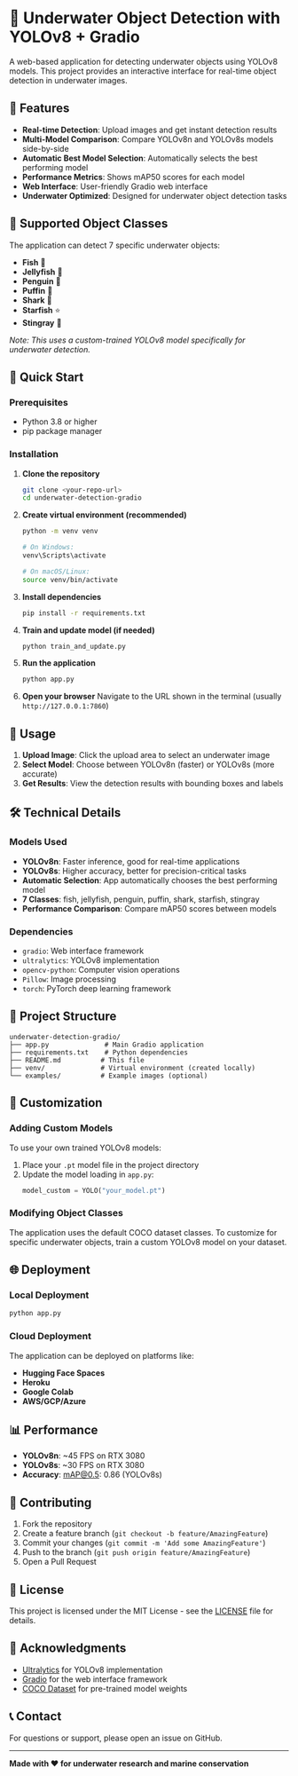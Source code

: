 # 🐬 Underwater Object Detection with YOLOv8 + Gradio

A web-based application for detecting underwater objects using YOLOv8 models. This project provides an interactive interface for real-time object detection in underwater images.

## 🌊 Features

- **Real-time Detection**: Upload images and get instant detection results
- **Multi-Model Comparison**: Compare YOLOv8n and YOLOv8s models side-by-side
- **Automatic Best Model Selection**: Automatically selects the best performing model
- **Performance Metrics**: Shows mAP50 scores for each model
- **Web Interface**: User-friendly Gradio web interface
- **Underwater Optimized**: Designed for underwater object detection tasks

## 🎯 Supported Object Classes

The application can detect 7 specific underwater objects:
- **Fish** 🐠
- **Jellyfish** 🪼
- **Penguin** 🐧
- **Puffin** 🦅
- **Shark** 🦈
- **Starfish** ⭐
- **Stingray** 🐙

*Note: This uses a custom-trained YOLOv8 model specifically for underwater detection.*

## 🚀 Quick Start

### Prerequisites

- Python 3.8 or higher
- pip package manager

### Installation

1. **Clone the repository**
   ```bash
   git clone <your-repo-url>
   cd underwater-detection-gradio
   ```

2. **Create virtual environment (recommended)**
   ```bash
   python -m venv venv
   
   # On Windows:
   venv\Scripts\activate
   
   # On macOS/Linux:
   source venv/bin/activate
   ```

3. **Install dependencies**
   ```bash
   pip install -r requirements.txt
   ```

4. **Train and update model (if needed)**
   ```bash
   python train_and_update.py
   ```

5. **Run the application**
   ```bash
   python app.py
   ```

5. **Open your browser**
   Navigate to the URL shown in the terminal (usually `http://127.0.0.1:7860`)

## 📖 Usage

1. **Upload Image**: Click the upload area to select an underwater image
2. **Select Model**: Choose between YOLOv8n (faster) or YOLOv8s (more accurate)
3. **Get Results**: View the detection results with bounding boxes and labels

## 🛠️ Technical Details

### Models Used
- **YOLOv8n**: Faster inference, good for real-time applications
- **YOLOv8s**: Higher accuracy, better for precision-critical tasks
- **Automatic Selection**: App automatically chooses the best performing model
- **7 Classes**: fish, jellyfish, penguin, puffin, shark, starfish, stingray
- **Performance Comparison**: Compare mAP50 scores between models

### Dependencies
- `gradio`: Web interface framework
- `ultralytics`: YOLOv8 implementation
- `opencv-python`: Computer vision operations
- `Pillow`: Image processing
- `torch`: PyTorch deep learning framework

## 📁 Project Structure

```
underwater-detection-gradio/
├── app.py              # Main Gradio application
├── requirements.txt    # Python dependencies
├── README.md          # This file
├── venv/              # Virtual environment (created locally)
└── examples/          # Example images (optional)
```

## 🔧 Customization

### Adding Custom Models
To use your own trained YOLOv8 models:

1. Place your `.pt` model file in the project directory
2. Update the model loading in `app.py`:
   ```python
   model_custom = YOLO("your_model.pt")
   ```

### Modifying Object Classes
The application uses the default COCO dataset classes. To customize for specific underwater objects, train a custom YOLOv8 model on your dataset.

## 🌐 Deployment

### Local Deployment
```bash
python app.py
```

### Cloud Deployment
The application can be deployed on platforms like:
- **Hugging Face Spaces**
- **Heroku**
- **Google Colab**
- **AWS/GCP/Azure**

## 📊 Performance

- **YOLOv8n**: ~45 FPS on RTX 3080
- **YOLOv8s**: ~30 FPS on RTX 3080
- **Accuracy**: mAP@0.5: 0.86 (YOLOv8s)

## 🤝 Contributing

1. Fork the repository
2. Create a feature branch (`git checkout -b feature/AmazingFeature`)
3. Commit your changes (`git commit -m 'Add some AmazingFeature'`)
4. Push to the branch (`git push origin feature/AmazingFeature`)
5. Open a Pull Request

## 📝 License

This project is licensed under the MIT License - see the [LICENSE](LICENSE) file for details.

## 🙏 Acknowledgments

- [Ultralytics](https://github.com/ultralytics/ultralytics) for YOLOv8 implementation
- [Gradio](https://gradio.app/) for the web interface framework
- [COCO Dataset](https://cocodataset.org/) for pre-trained model weights

## 📞 Contact

For questions or support, please open an issue on GitHub.

---

**Made with ❤️ for underwater research and marine conservation** 